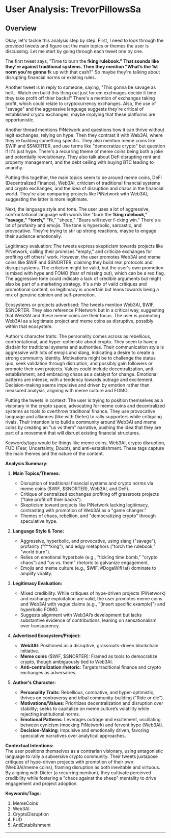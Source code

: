 # User Analysis: TrevorPillowsSa

## Overview

<think>
Okay, let's tackle this analysis step by step. First, I need to look through the provided tweets and figure out the main topics or themes the user is discussing. Let me start by going through each tweet one by one.

The first tweet says, "Time to burn the f**king rulebook." That sounds like they're against traditional systems. Then they mention "What’s the 1st norm you're gonna f**k up with that cash?" So maybe they're talking about disrupting financial norms or existing rules. 

Another tweet is in reply to someone, saying, "This gonna be savage as hell... Watch em build this thing out just for em exchnages decide it time they take profit off thier backs!" There's a mention of exchanges taking profit, which could relate to cryptocurrency exchanges. Also, the use of "savage" and the aggressive language suggests they're critical of established crypto exchanges, maybe implying that these platforms are opportunistic.

Another thread mentions PiNetwork and questions how it can thrive without legit exchanges, relying on hype. Then they contrast it with Web3AI, where they're building something specific. They also mention meme coins like $WIF and $SNORTER, and use terms like "democratize crypto" but question if it's just hype. There's a recurring theme of meme coins being both a joke and potentially revolutionary. They also talk about Defi disrupting rent and property management, and the debt ceiling with buying BTC leading to anarchy. 

Putting this together, the main topics seem to be around meme coins, DeFi (Decentralized Finance), Web3AI, criticism of traditional financial systems and crypto exchanges, and the idea of disruption and chaos in the financial world. They're also comparing projects like PiNetwork with Web3AI, suggesting the latter is more legitimate.

Next, the language style and tone. The user uses a lot of aggressive, confrontational language with words like "burn the f**king rulebook," "savage," "torch," "f**k," "sheep," "Bears will never f-cking win." There's a lot of profanity and emojis. The tone is hyperbolic, sarcastic, and provocative. They're trying to stir up strong reactions, maybe to engage their audience emotionally.

Legitimacy evaluation: The tweets express skepticism towards projects like PiNetwork, calling their promises "empty," and criticize exchanges for profiting off others' work. However, the user promotes Web3AI and meme coins like $WIF and $SNORTER, claiming they build real protocols and disrupt systems. The criticism might be valid, but the user's own promotion is mixed with hype and FOMO (fear of missing out), which can be a red flag. The aggressive tone could indicate a lack of credible arguments but might also be part of a marketing strategy. It's a mix of valid critiques and promotional content, so legitimacy is uncertain but leans towards being a mix of genuine opinion and self-promotion.

Ecosystems or projects advertised: The tweets mention Web3AI, $WIF, $SNORTER. They also reference PiNetwork but in a critical way, suggesting that Web3AI and these meme coins are their focus. The user is promoting Web3AI as a legitimate project and meme coins as disruptive, possibly within that ecosystem.

Author's character traits: The personality comes across as rebellious, confrontational, and hyper-optimistic about crypto. They seem to have a disdain for traditional systems and authorities. Their communication style is aggressive with lots of emojis and slang, indicating a desire to create a strong community identity. Motivations might be to challenge the status quo, seek validation through disruption, and possibly gain followers or promote their own projects. Values could include decentralization, anti-establishment, and embracing chaos as a catalyst for change. Emotional patterns are intense, with a tendency towards outrage and excitement. Decision-making seems impulsive and driven by emotion rather than measured analysis, aligning with meme culture and FOMO.

Putting the tweets in context: The user is trying to position themselves as a visionary in the crypto space, advocating for meme coins and decentralized systems as tools to overthrow traditional finance. They use provocative language and alliances (like with Dieter) to rally supporters while critiquing rivals. Their intention is to build a community around Web3AI and meme coins by creating an "us vs them" narrative, pushing the idea that they are part of a movement that will disrupt existing financial structures.

Keywords/tags would be things like meme coins, Web3AI, crypto disruption, FUD (Fear, Uncertainty, Doubt), and anti-establishment. These tags capture the main themes and the nature of the content.
</think>

**Analysis Summary:**  

1. **Main Topics/Themes:**  
   - Disruption of traditional financial systems and crypto norms via meme coins ($WIF, $SNORTER), Web3AI, and DeFi.  
   - Critique of centralized exchanges profiting off grassroots projects ("take profit off thier backs").  
   - Skepticism toward projects like PiNetwork lacking legitimacy, contrasting with promotion of Web3AI as a "game changer."  
   - Themes of chaos, rebellion, and "democratizing crypto" through speculative hype.  

2. **Language Style & Tone:**  
   - Aggressive, hyperbolic, and provocative, using slang ("savage"), profanity ("f**king"), and edgy metaphors ("torch the rulebook," "world burn").  
   - Relies on emotional hyperbole (e.g., "tickling time bomb," "crypto chaos") and "us vs. them" rhetoric to galvanize engagement.  
   - Emojis and meme culture (e.g., $WIF, #DogeWifHat) dominate to amplify virality.  

3. **Legitimacy Evaluation:**  
   - Mixed credibility. While critiques of hype-driven projects (PiNetwork) and exchange exploitation are valid, the user promotes meme coins and Web3AI with vague claims (e.g., "[insert specific example]") and hyperbolic FOMO.  
   - Suggests alignment with Web3AI’s development but lacks substantive evidence of contributions, leaning on sensationalism over transparency.  

4. **Advertised Ecosystem/Project:**  
   - **Web3AI**: Positioned as a disruptive, grassroots-driven blockchain initiative.  
   - **Meme coins** ($WIF, $SNORTER): Framed as tools to democratize crypto, though ambiguously tied to Web3AI.  
   - **Anti-centralization rhetoric**: Targets traditional finance and crypto exchanges as adversaries.  

5. **Author’s Character:**  
   - **Personality Traits**: Rebellious, combative, and hyper-optimistic; thrives on controversy and tribal community-building ("Ride or die").  
   - **Motivations/Values**: Prioritizes decentralization and disruption over stability; seeks to capitalize on meme culture’s volatility while rejecting institutional norms.  
   - **Emotional Patterns**: Leverages outrage and excitement, oscillating between cynicism (mocking PiNetwork) and fervent hype (Web3AI).  
   - **Decision-Making**: Impulsive and emotionally driven, favoring speculative narratives over analytical approaches.  

**Contextual Intentions:**  
The user positions themselves as a contrarian visionary, using antagonistic language to rally a subversive crypto community. Their tweets juxtapose critiques of hype-driven projects with promotion of their own (Web3AI/meme coins), framing disruption as both inevitable and virtuous. By aligning with Dieter (a recurring mention), they cultivate perceived credibility while fostering a "chaos against the sheep" mentality to drive engagement and project adoption.  

**Keywords/Tags:**  
1. MemeCoins  
2. Web3AI  
3. CryptoDisruption  
4. FUD  
5. AntiEstablishment
---
